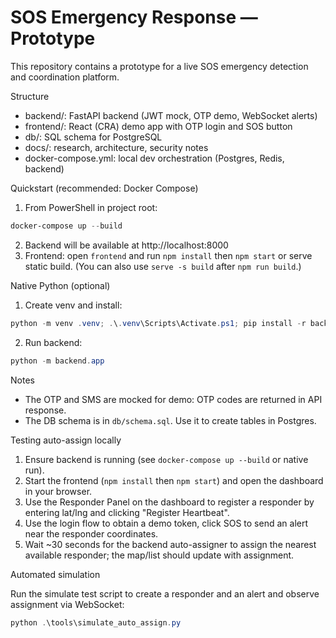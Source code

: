 # SOS Emergency Response — Prototype

This repository contains a prototype for a live SOS emergency detection and coordination platform.

Structure
- backend/: FastAPI backend (JWT mock, OTP demo, WebSocket alerts)
- frontend/: React (CRA) demo app with OTP login and SOS button
- db/: SQL schema for PostgreSQL
- docs/: research, architecture, security notes
- docker-compose.yml: local dev orchestration (Postgres, Redis, backend)

Quickstart (recommended: Docker Compose)

1) From PowerShell in project root:

```powershell
docker-compose up --build
```

2) Backend will be available at http://localhost:8000
3) Frontend: open `frontend` and run `npm install` then `npm start` or serve static build. (You can also use `serve -s build` after `npm run build`.)

Native Python (optional)

1) Create venv and install:

```powershell
python -m venv .venv; .\.venv\Scripts\Activate.ps1; pip install -r backend/requirements.txt
```

2) Run backend:

```powershell
python -m backend.app
```

Notes
- The OTP and SMS are mocked for demo: OTP codes are returned in API response.
- The DB schema is in `db/schema.sql`. Use it to create tables in Postgres.

Testing auto-assign locally

1) Ensure backend is running (see `docker-compose up --build` or native run).
2) Start the frontend (`npm install` then `npm start`) and open the dashboard in your browser.
3) Use the Responder Panel on the dashboard to register a responder by entering lat/lng and clicking "Register Heartbeat".
4) Use the login flow to obtain a demo token, click SOS to send an alert near the responder coordinates.
5) Wait ~30 seconds for the backend auto-assigner to assign the nearest available responder; the map/list should update with assignment.

Automated simulation

Run the simulate test script to create a responder and an alert and observe assignment via WebSocket:

```powershell
python .\tools\simulate_auto_assign.py
```


